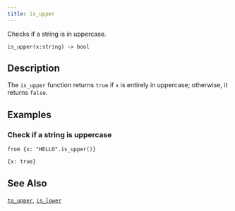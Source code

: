 ```yaml
---
title: is_upper
---
```


Checks if a string is in uppercase.

```tql
is_upper(x:string) -> bool
```

## Description

The `is_upper` function returns `true` if `x` is entirely in uppercase; otherwise, it returns `false`.

## Examples

### Check if a string is uppercase

```tql
from {x: "HELLO".is_upper()}
```

```tql
{x: true}
```

## See Also

[`to_upper`](to_upper), [`is_lower`](is_lower)
